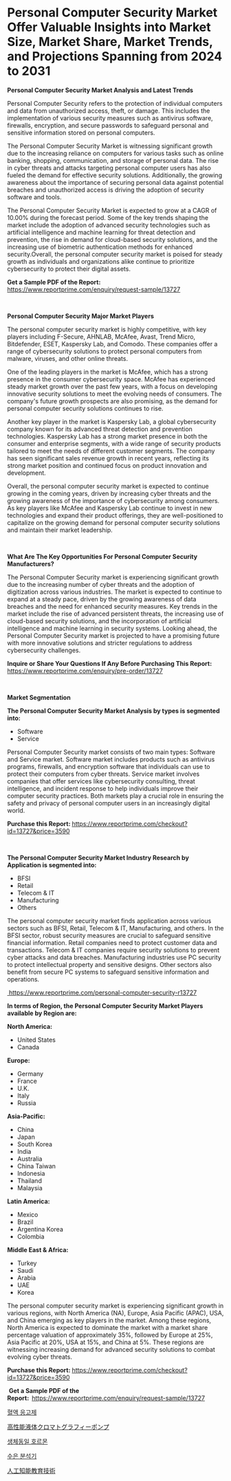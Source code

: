 <p><h1>Personal Computer Security Market Offer Valuable Insights into Market Size, Market Share, Market Trends, and Projections Spanning from 2024 to 2031</h1></p><p><strong>Personal Computer Security Market Analysis and Latest Trends</strong></p>
<p><p>Personal Computer Security refers to the protection of individual computers and data from unauthorized access, theft, or damage. This includes the implementation of various security measures such as antivirus software, firewalls, encryption, and secure passwords to safeguard personal and sensitive information stored on personal computers.</p><p>The Personal Computer Security Market is witnessing significant growth due to the increasing reliance on computers for various tasks such as online banking, shopping, communication, and storage of personal data. The rise in cyber threats and attacks targeting personal computer users has also fueled the demand for effective security solutions. Additionally, the growing awareness about the importance of securing personal data against potential breaches and unauthorized access is driving the adoption of security software and tools.</p><p>The Personal Computer Security Market is expected to grow at a CAGR of 10.00% during the forecast period. Some of the key trends shaping the market include the adoption of advanced security technologies such as artificial intelligence and machine learning for threat detection and prevention, the rise in demand for cloud-based security solutions, and the increasing use of biometric authentication methods for enhanced security.Overall, the personal computer security market is poised for steady growth as individuals and organizations alike continue to prioritize cybersecurity to protect their digital assets.</p></p>
<p><strong>Get a Sample PDF of the Report:&nbsp;</strong> <a href="https://www.reportprime.com/enquiry/request-sample/13727">https://www.reportprime.com/enquiry/request-sample/13727</a></p>
<p>&nbsp;</p>
<p><strong>Personal Computer Security Major Market Players</strong></p>
<p><p>The personal computer security market is highly competitive, with key players including F-Secure, AHNLAB, McAfee, Avast, Trend Micro, Bitdefender, ESET, Kaspersky Lab, and Comodo. These companies offer a range of cybersecurity solutions to protect personal computers from malware, viruses, and other online threats.</p><p>One of the leading players in the market is McAfee, which has a strong presence in the consumer cybersecurity space. McAfee has experienced steady market growth over the past few years, with a focus on developing innovative security solutions to meet the evolving needs of consumers. The company's future growth prospects are also promising, as the demand for personal computer security solutions continues to rise.</p><p>Another key player in the market is Kaspersky Lab, a global cybersecurity company known for its advanced threat detection and prevention technologies. Kaspersky Lab has a strong market presence in both the consumer and enterprise segments, with a wide range of security products tailored to meet the needs of different customer segments. The company has seen significant sales revenue growth in recent years, reflecting its strong market position and continued focus on product innovation and development.</p><p>Overall, the personal computer security market is expected to continue growing in the coming years, driven by increasing cyber threats and the growing awareness of the importance of cybersecurity among consumers. As key players like McAfee and Kaspersky Lab continue to invest in new technologies and expand their product offerings, they are well-positioned to capitalize on the growing demand for personal computer security solutions and maintain their market leadership.</p></p>
<p>&nbsp;</p>
<p><strong>What Are The Key Opportunities For Personal Computer Security Manufacturers?</strong></p>
<p><p>The Personal Computer Security market is experiencing significant growth due to the increasing number of cyber threats and the adoption of digitization across various industries. The market is expected to continue to expand at a steady pace, driven by the growing awareness of data breaches and the need for enhanced security measures. Key trends in the market include the rise of advanced persistent threats, the increasing use of cloud-based security solutions, and the incorporation of artificial intelligence and machine learning in security systems. Looking ahead, the Personal Computer Security market is projected to have a promising future with more innovative solutions and stricter regulations to address cybersecurity challenges.</p></p>
<p><strong>Inquire or Share Your Questions If Any Before Purchasing This Report:</strong> <a href="https://www.reportprime.com/enquiry/pre-order/13727">https://www.reportprime.com/enquiry/pre-order/13727</a></p>
<p>&nbsp;</p>
<p><strong>Market Segmentation</strong></p>
<p><strong>The Personal Computer Security Market Analysis by types is segmented into:</strong></p>
<p><ul><li>Software</li><li>Service</li></ul></p>
<p><p>Personal Computer Security market consists of two main types: Software and Service market. Software market includes products such as antivirus programs, firewalls, and encryption software that individuals can use to protect their computers from cyber threats. Service market involves companies that offer services like cybersecurity consulting, threat intelligence, and incident response to help individuals improve their computer security practices. Both markets play a crucial role in ensuring the safety and privacy of personal computer users in an increasingly digital world.</p></p>
<p><strong>Purchase this Report:&nbsp;</strong><a href="https://www.reportprime.com/checkout?id=13727&price=3590">https://www.reportprime.com/checkout?id=13727&price=3590</a></p>
<p>&nbsp;</p>
<p><strong>The Personal Computer Security Market Industry Research by Application is segmented into:</strong></p>
<p><ul><li>BFSI</li><li>Retail</li><li>Telecom & IT</li><li>Manufacturing</li><li>Others</li></ul></p>
<p><p>The personal computer security market finds application across various sectors such as BFSI, Retail, Telecom & IT, Manufacturing, and others. In the BFSI sector, robust security measures are crucial to safeguard sensitive financial information. Retail companies need to protect customer data and transactions. Telecom & IT companies require security solutions to prevent cyber attacks and data breaches. Manufacturing industries use PC security to protect intellectual property and sensitive designs. Other sectors also benefit from secure PC systems to safeguard sensitive information and operations.</p></p>
<p><a href="https://www.reportprime.com/personal-computer-security-r13727">&nbsp;https://www.reportprime.com/personal-computer-security-r13727</a></p>
<p><strong>In terms of Region, the Personal Computer Security Market Players available by Region are:</strong></p>
<p>
    <p> <strong> North America: </strong>
        <ul>
            <li>United States</li>
            <li>Canada</li>
        </ul>
        </p> 
    <p> <strong> Europe: </strong>
        <ul>
            <li>Germany</li>
            <li>France</li>
            <li>U.K.</li>
            <li>Italy</li>
            <li>Russia</li>
        </ul>
        </p> 
    <p> <strong> Asia-Pacific: </strong>
        <ul>
            <li>China</li>
            <li>Japan</li>
            <li>South Korea</li>
            <li>India</li>
            <li>Australia</li>
            <li>China Taiwan</li>
            <li>Indonesia</li>
            <li>Thailand</li>
            <li>Malaysia</li>
        </ul>
        </p> 
    <p> <strong> Latin America: </strong>
        <ul>
            <li>Mexico</li>
            <li>Brazil</li>
            <li>Argentina Korea</li>
            <li>Colombia</li>
        </ul>
        </p> 
    <p> <strong> Middle East & Africa: </strong>
        <ul>
            <li>Turkey</li>
            <li>Saudi</li>
            <li>Arabia</li>
            <li>UAE</li>
            <li>Korea</li>
        </ul>
    </p>
    </p>
<p><p>The personal computer security market is experiencing significant growth in various regions, with North America (NA), Europe, Asia Pacific (APAC), USA, and China emerging as key players in the market. Among these regions, North America is expected to dominate the market with a market share percentage valuation of approximately 35%, followed by Europe at 25%, Asia Pacific at 20%, USA at 15%, and China at 5%. These regions are witnessing increasing demand for advanced security solutions to combat evolving cyber threats.</p></p>
<p><strong>Purchase this Report: </strong><a href="https://www.reportprime.com/checkout?id=13727&price=3590">https://www.reportprime.com/checkout?id=13727&price=3590</a></p>
<p>&nbsp;<strong>Get a Sample PDF of the Report:&nbsp;&nbsp;</strong><a href="https://www.reportprime.com/enquiry/request-sample/13727">https://www.reportprime.com/enquiry/request-sample/13727</a></p>
<p><strong></strong></p>
<p><p><a href="https://github.com/JeromeRtyau89966/Market-Research-Report-List-1/blob/main/278333522730.md">혈액 응고제</a></p><p><a href="https://github.com/AriMuller2009/Market-Research-Report-List-1/blob/main/598123924693.md">高性能液体クロマトグラフィーポンプ</a></p><p><a href="https://github.com/TimmyMann6767/Market-Research-Report-List-1/blob/main/560682522729.md">생체동일 호르몬</a></p><p><a href="https://medium.com/@tonyolfson67562023/%EC%88%98%EC%9D%80-%EB%B6%84%EC%84%9D%EA%B8%B0-%EC%8B%9C%EC%9E%A5-%EC%A1%B0%EC%82%AC-%EB%B3%B4%EA%B3%A0%EC%84%9C-%EA%B7%B8-%EC%97%AD%EC%82%AC-%EB%B0%8F-2024%EB%85%84%EB%B6%80%ED%84%B0-2031%EB%85%84%EA%B9%8C%EC%A7%80-%EC%98%88%EC%B8%A1-d66c37b8c596">수은 분석기</a></p><p><a href="https://medium.com/@linabernier2023/%E4%BA%BA%E5%B7%A5%E7%9F%A5%E8%83%BD%E6%95%99%E8%82%B2%E6%8A%80%E8%A1%93%E5%B8%82%E5%A0%B4-%E5%B8%82%E5%A0%B4cagr-%E5%B8%82%E5%A0%B4%E5%8B%95%E5%90%91-%E6%88%90%E9%95%B7%E6%88%A6%E7%95%A5%E3%81%AB%E9%96%A2%E3%81%99%E3%82%8Binsights-c6dd6e6bdd15">人工知能教育技術</a></p></p>